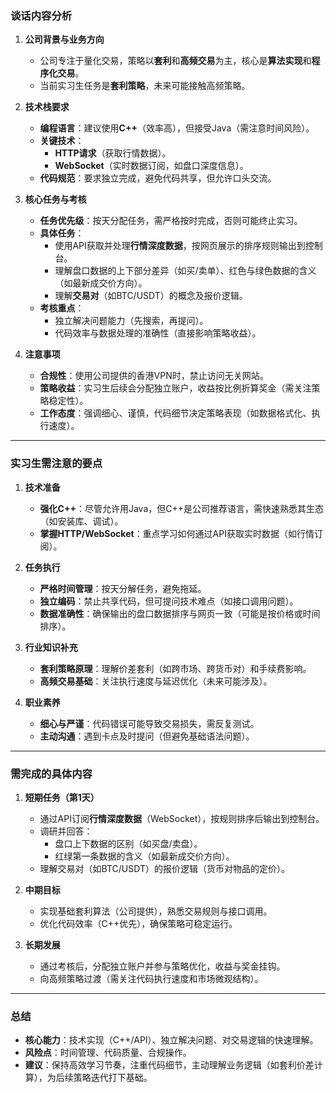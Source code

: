 ### **谈话内容分析**  
1. **公司背景与业务方向**  
   - 公司专注于量化交易，策略以**套利**和**高频交易**为主，核心是**算法实现**和**程序化交易**。  
   - 当前实习生任务是**套利策略**，未来可能接触高频策略。  

2. **技术栈要求**  
   - **编程语言**：建议使用**C++**（效率高），但接受Java（需注意时间风险）。  
   - **关键技术**：  
     - **HTTP请求**（获取行情数据）。  
     - **WebSocket**（实时数据订阅，如盘口深度信息）。  
   - **代码规范**：要求独立完成，避免代码共享，但允许口头交流。  

3. **核心任务与考核**  
   - **任务优先级**：按天分配任务，需严格按时完成，否则可能终止实习。  
   - **具体任务**：  
     - 使用API获取并处理**行情深度数据**，按网页展示的排序规则输出到控制台。  
     - 理解盘口数据的上下部分差异（如买/卖单）、红色与绿色数据的含义（如最新成交价方向）。  
     - 理解**交易对**（如BTC/USDT）的概念及报价逻辑。  
   - **考核重点**：  
     - 独立解决问题能力（先搜索，再提问）。  
     - 代码效率与数据处理的准确性（直接影响策略收益）。  

4. **注意事项**  
   - **合规性**：使用公司提供的香港VPN时，禁止访问无关网站。  
   - **策略收益**：实习生后续会分配独立账户，收益按比例折算奖金（需关注策略稳定性）。  
   - **工作态度**：强调细心、谨慎，代码细节决定策略表现（如数据格式化、执行速度）。  

---

### **实习生需注意的要点**  
1. **技术准备**  
   - **强化C++**：尽管允许用Java，但C++是公司推荐语言，需快速熟悉其生态（如安装库、调试）。  
   - **掌握HTTP/WebSocket**：重点学习如何通过API获取实时数据（如行情订阅）。  

2. **任务执行**  
   - **严格时间管理**：按天分解任务，避免拖延。  
   - **独立编码**：禁止共享代码，但可提问技术难点（如接口调用问题）。  
   - **数据准确性**：确保输出的盘口数据排序与网页一致（可能是按价格或时间排序）。  

3. **行业知识补充**  
   - **套利策略原理**：理解价差套利（如跨市场、跨货币对）和手续费影响。  
   - **高频交易基础**：关注执行速度与延迟优化（未来可能涉及）。  

4. **职业素养**  
   - **细心与严谨**：代码错误可能导致交易损失，需反复测试。  
   - **主动沟通**：遇到卡点及时提问（但避免基础语法问题）。  

---

### **需完成的具体内容**  
1. **短期任务（第1天）**  
   - 通过API订阅**行情深度数据**（WebSocket），按规则排序后输出到控制台。  
   - 调研并回答：  
     - 盘口上下数据的区别（如买盘/卖盘）。  
     - 红绿第一条数据的含义（如最新成交价方向）。  
   - 理解交易对（如BTC/USDT）的报价逻辑（货币对物品的定价）。  

2. **中期目标**  
   - 实现基础套利算法（公司提供），熟悉交易规则与接口调用。  
   - 优化代码效率（C++优先），确保策略可稳定运行。  

3. **长期发展**  
   - 通过考核后，分配独立账户并参与策略优化，收益与奖金挂钩。  
   - 向高频策略过渡（需关注代码执行速度和市场微观结构）。  

---

### **总结**  
- **核心能力**：技术实现（C++/API）、独立解决问题、对交易逻辑的快速理解。  
- **风险点**：时间管理、代码质量、合规操作。  
- **建议**：保持高效学习节奏，注重代码细节，主动理解业务逻辑（如套利价差计算），为后续策略迭代打下基础。
